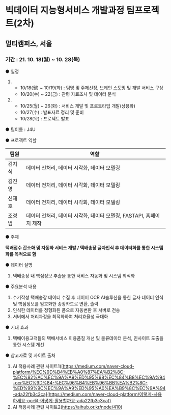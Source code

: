 # 빅데이터 지능형서비스 개발과정 팀프로젝트(2차)

## 멀티캠퍼스, 서울

### 기간 : 21. 10. 18(월) ~ 10. 28(목)

● 일정

1. - 10/18(월) ~ 10/19(화) : 팀명 및 주제선정, 브레인 스토밍 및 개발 서비스 구상
   - 10/20(수) ~ 22(금) : 관련 자료조사 및 데이터 분석
2. - 10/25(월) ~ 26(화) : 서비스 개발 및 프로토타입 개발(상용화)
   - 10/27(수) : 발표자료 정리 및 준비
   - 10/28(목) : 프로젝트 발표

● 팀이름 : J4U

● 프로젝트 역할

| 팀원   | 역할                                                         |
| ------ | ------------------------------------------------------------ |
| 김지식 | 데이터 전처리, 데이터 시각화, 데이터 모델링                  |
| 김진영 | 데이터 전처리, 데이터 시각화, 데이터 모델링                  |
| 신재호 | 데이터 전처리, 데이터 시각화, 데이터 모델링                  |
| 조정범 | 데이터 전처리, 데이터 시각화, 데이터 모델링, FASTAPI, 홈페이지 제작 |

● 주제

**택배접수 간소화 및 자동화 서비스 개발 / 택배송장 글자인식 후 데이터화를 통한 시스템화를 목적으로 함**

● 데이터 설명

1. 택배송장 내 핵심정보 추출을 통한 서비스 자동화 및 시스템 최적화

● 주요분석 내용

1. 수기작성 택배송장 데이터 수집 후 네이버 OCR AI솔루션을 통한 글자 데이터 인식 및 핵심정보를 암호화한 송장카드로 변환, 출력
2. 인식한 데이터를 정형화된 폼으로 자동변환 후 서버로 전송
3. 서버에서 처리과정을 최적화하여 처리효율성 극대화

● 기대 효과

1. 택배이용고객들의 택배서비스 이용품질 개선 및 물류데이터 분석, 인사이트 도출을 통한 시스템 개선

● 참고자료 및 사이트 출처

1. AI 적용사례 관련 사이트1([https://medium.com/naver-cloud-platform/%EC%9D%B4%EB%A0%87%EA%B2%8C-%EC%82%AC%EC%9A%A9%ED%95%98%EC%84%B8%EC%9A%94-ocr%EC%9D%84-%EC%96%B4%EB%96%BB%EA%B2%8C-%ED%99%9C%EC%9A%A9%ED%95%A0%EA%B9%8C%EC%9A%94-ada22fb3c3ca](https://medium.com/naver-cloud-platform/이렇게-사용하세요-ocr을-어떻게-활용할까요-ada22fb3c3ca))
2. AI 적용사례 관련 사이트2(https://aihub.or.kr/node/410)